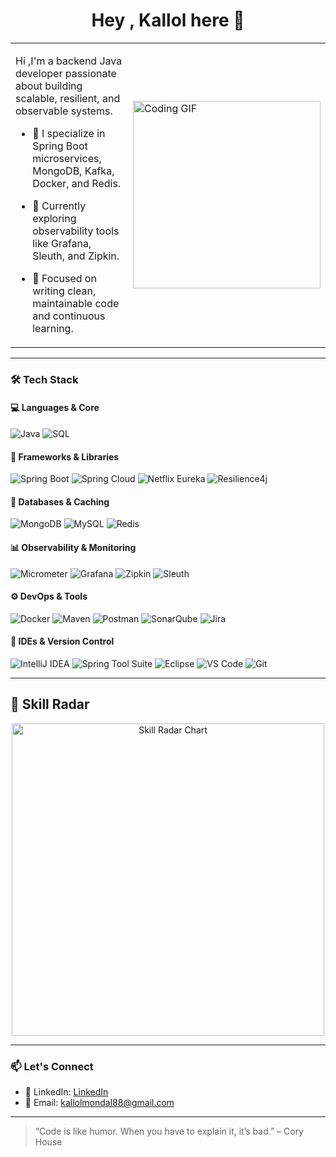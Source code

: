 <h1 align="center">Hey , Kallol here  👋</h1>

<table>
  <tr>
    <td>

Hi ,I'm a backend Java developer passionate about building scalable, resilient, and observable systems.

- 🔭 I specialize in Spring Boot microservices, MongoDB, Kafka, Docker, and Redis.  
- 🌱 Currently exploring observability tools like Grafana, Sleuth, and Zipkin.  
- 🚀 Focused on writing clean, maintainable code and continuous learning.

    </td>
    <td>
      <img src="https://media2.giphy.com/media/v1.Y2lkPTc5MGI3NjExZmFxZW5xdnVpOWY2MzVieGgyc3E5ZXN0NWJ5cHptMTV3ZnFuM2oybiZlcD12MV9pbnRlcm5hbF9naWZfYnlfaWQmY3Q9Zw/g2jj9VAIBluIreVNsb/giphy.gif" width="300px" alt="Coding GIF" />
    </td>
  </tr>
</table>

---

### 🛠️ Tech Stack

#### 💻 Languages & Core  
![Java](https://img.shields.io/badge/Java-%23ED8B00.svg?style=for-the-badge&logo=java&logoColor=white)
![SQL](https://img.shields.io/badge/SQL-4479A1?style=for-the-badge&logo=mysql&logoColor=white)

#### 🚀 Frameworks & Libraries  
![Spring Boot](https://img.shields.io/badge/SpringBoot-6DB33F?style=for-the-badge&logo=springboot&logoColor=white)
![Spring Cloud](https://img.shields.io/badge/SpringCloud-6DB33F?style=for-the-badge&logo=spring&logoColor=white)
![Netflix Eureka](https://img.shields.io/badge/Eureka-FFCA28?style=for-the-badge&logo=netflix&logoColor=black)
![Resilience4j](https://img.shields.io/badge/Resilience4j-0A0A0A?style=for-the-badge&logoColor=white)

#### 💾 Databases & Caching  
![MongoDB](https://img.shields.io/badge/MongoDB-4EA94B?style=for-the-badge&logo=mongodb&logoColor=white)
![MySQL](https://img.shields.io/badge/MySQL-005C84?style=for-the-badge&logo=mysql&logoColor=white)
![Redis](https://img.shields.io/badge/Redis-D9281A?style=for-the-badge&logo=redis&logoColor=white)

#### 📊 Observability & Monitoring  
![Micrometer](https://img.shields.io/badge/Micrometer-008080?style=for-the-badge&logo=micrometer&logoColor=white)
![Grafana](https://img.shields.io/badge/Grafana-F46800?style=for-the-badge&logo=grafana&logoColor=white)
![Zipkin](https://img.shields.io/badge/Zipkin-000000?style=for-the-badge&logo=apache&logoColor=white)
![Sleuth](https://img.shields.io/badge/Spring%20Cloud%20Sleuth-6DB33F?style=for-the-badge&logo=spring&logoColor=white)

#### ⚙️ DevOps & Tools  
![Docker](https://img.shields.io/badge/Docker-2496ED?style=for-the-badge&logo=docker&logoColor=white)
![Maven](https://img.shields.io/badge/Maven-C71A36?style=for-the-badge&logo=apachemaven&logoColor=white)
![Postman](https://img.shields.io/badge/Postman-FF6C37?style=for-the-badge&logo=postman&logoColor=white)
![SonarQube](https://img.shields.io/badge/SonarQube-4E9BCD?style=for-the-badge&logo=sonarqube&logoColor=white)
![Jira](https://img.shields.io/badge/Jira-0052CC?style=for-the-badge&logo=jira&logoColor=white)

#### 🧠 IDEs & Version Control  
![IntelliJ IDEA](https://img.shields.io/badge/IntelliJIDEA-000000?style=for-the-badge&logo=intellijidea&logoColor=white)
![Spring Tool Suite](https://img.shields.io/badge/Spring%20STS-6DB33F?style=for-the-badge&logo=spring&logoColor=white)
![Eclipse](https://img.shields.io/badge/Eclipse-2C2255?style=for-the-badge&logo=eclipse&logoColor=white)
![VS Code](https://img.shields.io/badge/VSCode-007ACC?style=for-the-badge&logo=visualstudiocode&logoColor=white)
![Git](https://img.shields.io/badge/Git-F05032?style=for-the-badge&logo=git&logoColor=white)

---
<h2>🧠 Skill Radar</h2>

<p align="center">
  <img src="https://quickchart.io/chart?c={
    type:'radar',
    data:{
      labels:['Attention to Detail','Efficient Code Writing','Problem Solving','Debugging','System Design','Clean Architecture'],
      datasets:[{
        label:'My Skills',
        data:[64,32,78,85,60,72],
        backgroundColor:'rgba(255,99,132,0.2)',
        borderColor:'rgba(255,99,132,1)',
        pointBackgroundColor:'rgba(255,99,132,1)'
      }]
    },
    options:{
      scale:{ticks:{beginAtZero:true,max:100}},
      plugins:{legend:{display:false}}
    }
  }" alt="Skill Radar Chart" width="500"/>
</p>

---

### 📫 Let's Connect

- 🔗 LinkedIn: [LinkedIn](https://www.linkedin.com/in/kallolm101/)
- 📧 Email: kallolmondal88@gmail.com

---

> “Code is like humor. When you have to explain it, it’s bad.” – Cory House


